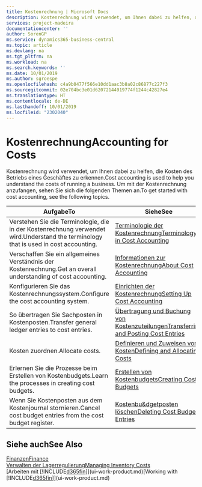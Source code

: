 ```yaml
---
title: Kostenrechnung | Microsoft Docs
description: Kostenrechnung wird verwendet, um Ihnen dabei zu helfen, die Kosten des Betriebs eines Geschäftes zu erkennen. Um mit der Kostenrechnung anzufangen, sehen Sie sich die folgenden Themen an.
services: project-madeira
documentationcenter: ''
author: SorenGP
ms.service: dynamics365-business-central
ms.topic: article
ms.devlang: na
ms.tgt_pltfrm: na
ms.workload: na
ms.search.keywords: ''
ms.date: 10/01/2019
ms.author: sgroespe
ms.openlocfilehash: c4a9b0477f566e10dd1aac3b8a02c86877c227f3
ms.sourcegitcommit: 02e704bc3e01d62072144919774f1244c42827e4
ms.translationtype: HT
ms.contentlocale: de-DE
ms.lasthandoff: 10/01/2019
ms.locfileid: "2302040"
---
```

# <a name="accounting-for-costs"></a><span data-ttu-id="07ce7-104">Kostenrechnung</span><span class="sxs-lookup"><span data-stu-id="07ce7-104">Accounting for Costs</span></span>
<span data-ttu-id="07ce7-105">Kostenrechnung wird verwendet, um Ihnen dabei zu helfen, die Kosten des Betriebs eines Geschäftes zu erkennen.</span><span class="sxs-lookup"><span data-stu-id="07ce7-105">Cost accounting is used to help you understand the costs of running a business.</span></span> <span data-ttu-id="07ce7-106">Um mit der Kostenrechnung anzufangen, sehen Sie sich die folgenden Themen an.</span><span class="sxs-lookup"><span data-stu-id="07ce7-106">To get started with cost accounting, see the following topics.</span></span>  

|<span data-ttu-id="07ce7-107">Aufgabe</span><span class="sxs-lookup"><span data-stu-id="07ce7-107">To</span></span>|<span data-ttu-id="07ce7-108">Siehe</span><span class="sxs-lookup"><span data-stu-id="07ce7-108">See</span></span>|  
|--------|---------|  
|<span data-ttu-id="07ce7-109">Verstehen Sie die Terminologie, die in der Kostenrechnung verwendet wird.</span><span class="sxs-lookup"><span data-stu-id="07ce7-109">Understand the terminology that is used in cost accounting.</span></span>|[<span data-ttu-id="07ce7-110">Terminologie der Kostenrechnung</span><span class="sxs-lookup"><span data-stu-id="07ce7-110">Terminology in Cost Accounting</span></span>](finance-terminology-in-cost-accounting.md)|  
|<span data-ttu-id="07ce7-111">Verschaffen Sie ein allgemeines Verständnis der Kostenrechnung.</span><span class="sxs-lookup"><span data-stu-id="07ce7-111">Get an overall understanding of cost accounting.</span></span>|[<span data-ttu-id="07ce7-112">Informationen zur Kostenrechnung</span><span class="sxs-lookup"><span data-stu-id="07ce7-112">About Cost Accounting</span></span>](finance-about-cost-accounting.md)|  
|<span data-ttu-id="07ce7-113">Konfigurieren Sie das Kostenrechnungssystem.</span><span class="sxs-lookup"><span data-stu-id="07ce7-113">Configure the cost accounting system.</span></span>|[<span data-ttu-id="07ce7-114">Einrichten der Kostenrechnung</span><span class="sxs-lookup"><span data-stu-id="07ce7-114">Setting Up Cost Accounting</span></span>](finance-set-up-cost-accounting.md)|  
|<span data-ttu-id="07ce7-115">So übertragen Sie Sachposten in Kostenposten.</span><span class="sxs-lookup"><span data-stu-id="07ce7-115">Transfer general ledger entries to cost entries.</span></span>|[<span data-ttu-id="07ce7-116">Übertragung und Buchung von Kostenzuteilungen</span><span class="sxs-lookup"><span data-stu-id="07ce7-116">Transferring and Posting Cost Entries</span></span>](finance-transfer-and-post-cost-entries.md)|  
|<span data-ttu-id="07ce7-117">Kosten zuordnen.</span><span class="sxs-lookup"><span data-stu-id="07ce7-117">Allocate costs.</span></span>|[<span data-ttu-id="07ce7-118">Definieren und Zuweisen von Kosten</span><span class="sxs-lookup"><span data-stu-id="07ce7-118">Defining and Allocating Costs</span></span>](finance-define-and-allocate-costs.md)|  
|<span data-ttu-id="07ce7-119">Erlernen Sie die Prozesse beim Erstellen von Kostenbudgets.</span><span class="sxs-lookup"><span data-stu-id="07ce7-119">Learn the processes in creating cost budgets.</span></span>|[<span data-ttu-id="07ce7-120">Erstellen von Kostenbudgets</span><span class="sxs-lookup"><span data-stu-id="07ce7-120">Creating Cost Budgets</span></span>](finance-create-cost-budgets.md)|
|<span data-ttu-id="07ce7-121">Wenn Sie Kostenposten aus dem Kostenjournal stornieren.</span><span class="sxs-lookup"><span data-stu-id="07ce7-121">Cancel cost budget entries from the cost budget register.</span></span>|[<span data-ttu-id="07ce7-122">Kostenbu&dgetposten löschen</span><span class="sxs-lookup"><span data-stu-id="07ce7-122">Deleting Cost Budget Entries</span></span>](finance-how-to-delete-cost-budget-entries.md)| 


## <a name="see-also"></a><span data-ttu-id="07ce7-123">Siehe auch</span><span class="sxs-lookup"><span data-stu-id="07ce7-123">See Also</span></span>  
[<span data-ttu-id="07ce7-124">Finanzen</span><span class="sxs-lookup"><span data-stu-id="07ce7-124">Finance</span></span>](finance.md)  
[<span data-ttu-id="07ce7-125">Verwalten der Lagerregulierung</span><span class="sxs-lookup"><span data-stu-id="07ce7-125">Managing Inventory Costs</span></span>](finance-manage-inventory-costs.md)  
<span data-ttu-id="07ce7-126">[Arbeiten mit [!INCLUDE[d365fin](includes/d365fin_md.md)]](ui-work-product.md)</span><span class="sxs-lookup"><span data-stu-id="07ce7-126">[Working with [!INCLUDE[d365fin](includes/d365fin_md.md)]](ui-work-product.md)</span></span>
